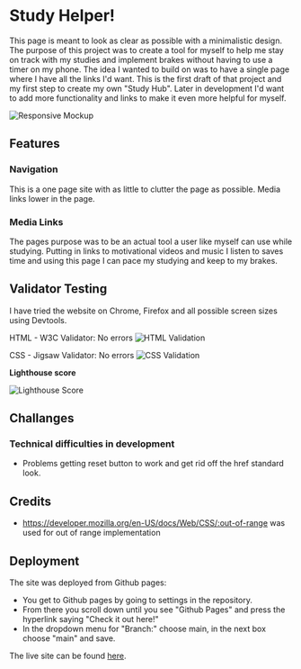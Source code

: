 # Study Helper!

This page is meant to look as clear as possible with a minimalistic design. The purpose of this project was to create a tool for myself to help me stay on track with my studies and implement brakes without having to use a timer on my phone. The idea I wanted to build on was to have a single page where I have all the links I'd want. This is the first draft of that project and my first step to create my own "Study Hub". Later in development I'd want to add more functionality and links to make it even more helpful for myself.

![Responsive Mockup](https://github.com/telljacob/project-two/blob/main/assets/images/frontpage.png)

## Features

### Navigation

This is a one page site with as little to clutter the page as possible. Media links lower in the page.

### Media Links
The pages purpose was to be an actual tool a user like myself can use while studying. Putting in links to motivational videos and music I listen to saves time and using this page I can pace my studying and keep to my brakes.


## Validator Testing

I have tried the website on Chrome, Firefox and all possible screen sizes using Devtools.

HTML - W3C Validator: No errors
![HTML Validation](https://github.com/telljacob/project-two/blob/main/assets/images/lighthousescore.png?raw=true)

CSS - Jigsaw Validator: No errors
![CSS Validation](https://github.com/telljacob/project-two/blob/main/assets/images/cssvalidation.png?raw=true)

**Lighthouse score**

![Lighthouse Score](https://github.com/telljacob/project-two/blob/main/assets/images/lighthousescore.png?raw=true)

## Challanges

### Technical difficulties in development
- Problems getting reset button to work and get rid off the href standard look. 

## Credits
- https://developer.mozilla.org/en-US/docs/Web/CSS/:out-of-range was used for out of range implementation

## Deployment
The site was deployed from Github pages:
- You get to Github pages by going to settings in the repository.
- From there you scroll down until you see "Github Pages" and press the hyperlink saying "Check it out here!"
- In the dropdown menu for "Branch:" choose main, in the next box choose "main" and save.

The live site can be found [here](https://telljacob.github.io/project-two/index.html).
